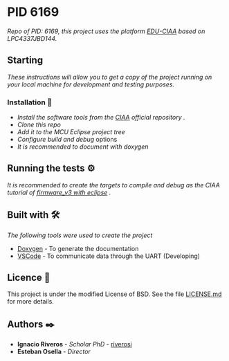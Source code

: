 # PID 6169

_Repo of PID: 6169, this project uses the platform [EDU-CIAA](www.proyecto-ciaa.com.ar/) based on LPC4337JBD144._

## Starting

_These instructions will allow you to get a copy of the project running on your local machine for development and testing purposes._


### Installation 🔧

* _Install the software tools from the [CIAA](https://github.com/ciaa/software) official repository ._
* _Clone this repo_
* _Add it to the MCU Eclipse project tree_
* _Configure build and debug_ options
* _It is recommended to document with doxygen_

## Running the tests ⚙️

_It is recommended to create the targets to compile and debug as the CIAA tutorial of [firmware_v3 with eclipse](https://github.com/ciaa/firmware_v3/blob/master/documentation/firmware/eclipse/usage-es.md) ._

## Built with 🛠️

_The following tools were used to create the project_

* [Doxygen](https://www.doxygen.nl/index.html) - To generate the documentation
* [VSCode](https://code.visualstudio.com/) - To communicate data through the UART (Developing)

## Licence 📄

This project is under the modified License of BSD. See the file [LICENSE.md](LICENSE.md) for more details.

## Authors ✒️

* **Ignacio Riveros** - *Scholar PhD* - [riverosi](https://github.com/riverosi)
* **Esteban Osella** - *Director*
